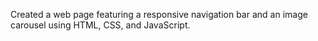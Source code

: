 Created a web page featuring a responsive navigation bar and an image carousel using HTML, CSS, and JavaScript.
